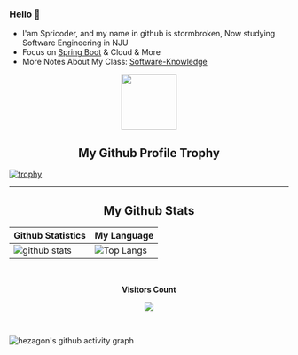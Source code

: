 <!--
**stormbroken/stormbroken** is a ✨ _special_ ✨ repository because its `README.md` (this file) appears on your GitHub profile.

Here are some ideas to get you started:

- 🔭 I’m currently working on ...
- 🌱 I’m currently learning ...
- 👯 I’m looking to collaborate on ...
- 🤔 I’m looking for help with ...
- 💬 Ask me about ...
- 📫 How to reach me: ...
- 😄 Pronouns: ...
- ⚡ Fun fact: ...
-->

### Hello 👋
- I'am Spricoder, and my name in github is stormbroken, Now studying Software Engineering in NJU
- Focus on [Spring Boot](https://github.com/stormbroken/Tec-Be/blob/main/Spring%20Boot/Summary-Spring%20Boot%E6%8E%A8%E8%8D%90%E9%98%85%E8%AF%BB.md) & Cloud & More
- More Notes About My Class: [Software-Knowledge](https://github.com/Software-Knowledge)



<p align="center">
  <img width="100" src="https://user-images.githubusercontent.com/6661165/91657958-61b4fd00-eb00-11ea-9def-dc7ef5367e34.png" />  
  <h2 align="center">My Github Profile Trophy</h2>
</p>

[![trophy](https://github-profile-trophy.vercel.app/?username=stormbroken&theme=radical&margin-w=40&margin-h=40)](https://github.com/stormbroken)

<hr>

<!-- START NEW SECTION -->
<p align="center">
 <h2 align="center">My Github Stats</h2>

| Github Statistics | My Language |
| - | - |
| ![github stats](https://github-readme-stats.vercel.app/api?username=stormbroken&theme=dark&show_icons=true) |  ![Top Langs](https://github-readme-stats.vercel.app/api/top-langs/?username=stormbroken&hide=TeX&layout=compact&theme=dark) |

<!-- START NEW SECTION -->
<div align="center">
<br><p align="centre"><b>Visitors Count</b></p>  
<p align="center"><img align="center" src="https://profile-counter.glitch.me/{stormbroken}/count.svg" /></p> 
<br></div>

<!-- GITHUB ACTIVITY GRAPH -->
![hezagon's github activity graph](https://activity-graph.herokuapp.com/graph?username=stormbroken&theme=react-dark)

  </p>
